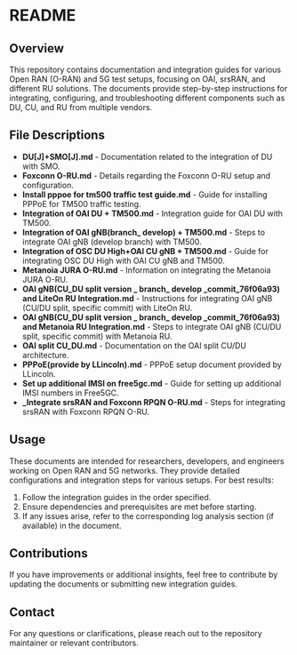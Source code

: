 # README

## Overview
This repository contains documentation and integration guides for various Open RAN (O-RAN) and 5G test setups, focusing on OAI, srsRAN, and different RU solutions. The documents provide step-by-step instructions for integrating, configuring, and troubleshooting different components such as DU, CU, and RU from multiple vendors.

## File Descriptions

- **DU[J]+SMO[J].md** - Documentation related to the integration of DU with SMO.
- **Foxconn O-RU.md** - Details regarding the Foxconn O-RU setup and configuration.
- **Install pppoe for tm500 traffic test guide.md** - Guide for installing PPPoE for TM500 traffic testing.
- **Integration of OAI DU + TM500.md** - Integration guide for OAI DU with TM500.
- **Integration of OAI gNB(branch_ develop) + TM500.md** - Steps to integrate OAI gNB (develop branch) with TM500.
- **Integration of OSC DU High+OAI CU gNB + TM500.md** - Guide for integrating OSC DU High with OAI CU gNB and TM500.
- **Metanoia JURA O-RU.md** - Information on integrating the Metanoia JURA O-RU.
- **OAI gNB(CU_DU split version _ branch_ develop _commit_76f06a93) and LiteOn RU Integration.md** - Instructions for integrating OAI gNB (CU/DU split, specific commit) with LiteOn RU.
- **OAI gNB(CU_DU split version _ branch_ develop _commit_76f06a93) and Metanoia RU Integration.md** - Steps to integrate OAI gNB (CU/DU split, specific commit) with Metanoia RU.
- **OAI split CU_DU.md** - Documentation on the OAI split CU/DU architecture.
- **PPPoE(provide by LLincoln).md** - PPPoE setup document provided by LLincoln.
- **Set up additional IMSI on free5gc.md** - Guide for setting up additional IMSI numbers in Free5GC.
- **_Integrate srsRAN and Foxconn RPQN O-RU.md** - Steps for integrating srsRAN with Foxconn RPQN O-RU.

## Usage
These documents are intended for researchers, developers, and engineers working on Open RAN and 5G networks. They provide detailed configurations and integration steps for various setups. For best results:

1. Follow the integration guides in the order specified.
2. Ensure dependencies and prerequisites are met before starting.
3. If any issues arise, refer to the corresponding log analysis section (if available) in the document.

## Contributions
If you have improvements or additional insights, feel free to contribute by updating the documents or submitting new integration guides.

## Contact
For any questions or clarifications, please reach out to the repository maintainer or relevant contributors.

